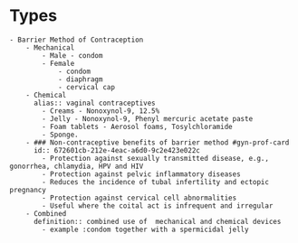 # Types
	- Barrier Method of Contraception
		- Mechanical
			- Male - condom
			- Female
				- condom
				- diaphragm
				- cervical cap
		- Chemical 
		  alias:: vaginal contraceptives
			- Creams - Nonoxynol-9, 12.5%
			- Jelly - Nonoxynol-9, Phenyl mercuric acetate paste
			- Foam tablets - Aerosol foams, Tosylchloramide
			- Sponge.
		- ### Non-contraceptive benefits of barrier method #gyn-prof-card
		  id:: 672601cb-212e-4eac-a6d0-9c2e423e022c
			- Protection against sexually transmitted disease, e.g., gonorrhea, chlamydia, HPV and HIV
			- Protection against pelvic inflammatory diseases
			- Reduces the incidence of tubal infertility and ectopic pregnancy
			- Protection against cervical cell abnormalities
			- Useful where the coital act is infrequent and irregular
		- Combined 
		  definition:: combined use of  mechanical and chemical devices
			- example :condom together with a spermicidal jelly
